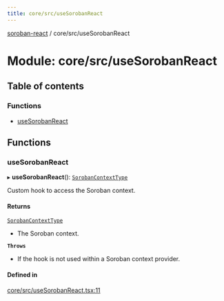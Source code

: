 ```yaml
---
title: core/src/useSorobanReact
---
```

[soroban-react](../README.md) / core/src/useSorobanReact

# Module: core/src/useSorobanReact

## Table of contents

### Functions

- [useSorobanReact](core_src_useSorobanReact.md#usesorobanreact)

## Functions

### useSorobanReact

▸ **useSorobanReact**(): [`SorobanContextType`](../interfaces/core_src_SorobanContext.SorobanContextType.md)

Custom hook to access the Soroban context.

#### Returns

[`SorobanContextType`](../interfaces/core_src_SorobanContext.SorobanContextType.md)

- The Soroban context.

**`Throws`**

- If the hook is not used within a Soroban context provider.

#### Defined in

[core/src/useSorobanReact.tsx:11](https://github.com/paltalabs/soroban-react/blob/cce29de/packages/core/src/useSorobanReact.tsx#L11)
